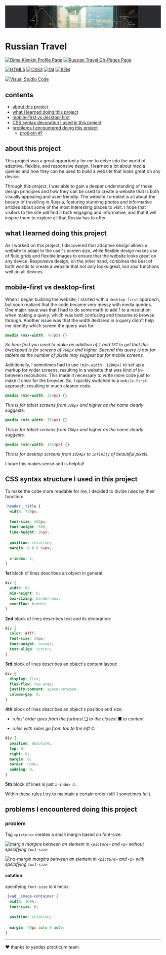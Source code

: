 [![cover](images/readme/cover.png)](https://kobewinona.github.io/russian-travel/)

# Russian Travel

[![Dima Klimkin Profile Page](https://img.shields.io/badge/Dima_Klimkin-f9f9f9?style=for-the-badge&logoColor=000&logo=github)](https://github.com/kobewinona)
[![Russian Travel Gh-Pages Page](https://img.shields.io/badge/GitHub_Pages-Russian_Travel-f9f9f9?style=for-the-badge&logo=githubpages)](https://kobewinona.github.io/russian-travel/)

[![HTML5](https://img.shields.io/badge/HTML5-f9f9f9?style=for-the-badge&logo=HTML5)](https://dev.w3.org/html5/spec-LC/)
[![CSS3](https://img.shields.io/badge/CSS3-f9f9f9?logoColor=264BDC&style=for-the-badge&logo=CSS3)](https://www.w3.org/TR/CSS/#css)
[![Git](https://img.shields.io/badge/Git-f9f9f9?style=for-the-badge&logo=git)](https://git-scm.com)
[![BEM](https://img.shields.io/badge/BEM-f9f9f9?logoColor=black&style=for-the-badge&logo=bem)](https://en.bem.info/methodology/)

[![Visual Studio Code](https://img.shields.io/badge/Visual_Studio_Code-f9f9f9?style=for-the-badge&logoColor=0066b8&logo=visualstudiocode)](https://code.visualstudio.com)

## contents

- [about this project](#about-this-project)
- [what I learned doing this project](#what-I-learned-doing-this-project)
- [mobile-first vs desktop-first](#mobile-first-vs-desktop-first)
- [CSS syntax decoration I used in this project](#CSS-syntax-structure-I-used-in-this-project)
- [problems I encountered doing this project](#problems-I-encountered-doing-this-project)
    - [problem #1](#problem)

## about this project

This project was a great opportunity for me to delve into the world of adaptive, flexible, and responsive design. I learned a lot about media queries and how they can be used to build a website that looks great on any device.

Through this project, I was able to gain a deeper understanding of these design principles and how they can be used to create a website that is both visually appealing and user-friendly. The website I created is all about the beauty of travelling in Russia, featuring stunning photos and informative articles about some of the most interesting places to visit. I hope that visitors to the site will find it both engaging and informative, and that it will inspire them to explore all that Russia has to offer.

## what I learned doing this project

As I worked on this project, I discovered that adaptive design allows a website to adapt to the user's screen size, while flexible design makes use of fluid grids and flexible images to ensure that the website looks great on any device. Responsive design, on the other hand, combines the best of both worlds to create a website that not only looks great, but also functions well on all devices.

## mobile-first vs desktop-first

When I began building the website, I started with a `desktop-first` approach, but soon realized that the code became very messy with media queries. One major issue was that I had to do some math to add 1 to a resolution when making a query, which was both confusing and tiresome to browse through. Another issue was that the width declared in a query didn't help me identify which screen the query was for.

```css
@media (max-width: 767px) {}
```
*So here first you need to make an addition of `1` and `767` to get that this breakpoint is for screens of `768px` and higher. Second this query is not for tablets as the number of pixels may suggest but for mobile screens.*

Additionally, I sometimes had to use `(min-width: 1280px)` to set up a markup for wider screens, resulting in a website that was kind of in-between resolutions. This made it necessary to write more code just to make it clear for the browser. So, I quickly switched to a `mobile-first` approach, resulting in much cleaner code.

```css
@media (min-width: 320px) {}
```
*This is for tablet screens from `320px` and higher as the name clearly suggests.*

```css
@media (min-width: 768px) {}
```
*This is for tablet screens from `768px` and higher as the name clearly suggests.*

```css
@media (min-width: 1024px) {}
```
*This is for desktop screens from `1024px` to `infinity` of beautiful pixels.*

I hope this makes sense and is helpful!

## CSS syntax structure I used in this project

To make the code more readable for me, I decided to divide rules by their function:

```css
.header__title {
  width: 730px;

  font-size: 102px;
  font-weight: 600;
  line-height: 96px;

  position: relative;
  margin: 0 0 0 64px;

  z-index: 2;
}
```

**1st** block of lines describes an object in general:

```css
div {
  width: 0;
  min-height: 0;
  box-sizing: border-box;
  overflow: hidden;
}
```

**2nd** block of lines describes text and its decoration:

```css
div {
  color: #fff;
  font-size: 14px;
  font-weight: normal;
  text-align: center;
}
```

**3rd** block of lines describes an object's content layout:

```css
div {
  display: flex;
  flex-flow: row wrap;
  justify-content: space-between;
  column-gap: 0;
}
```

**4th** block of lines describes an object's position and size:

- *rules' order goes from the furthest* ❏ *to the closest* ■ *to content*

- *rules with sides*  *go from top to the left* ↻

```css
div {
  position: absolute;
  top: 0;
  right: 0;
  margin: 0;
  border: none;
  padding: 0;
}
```

**5th** block of lines is just `z-index` ☺.

Within these rules I try to maintain a certain order (still I sometimes fail).

## problems I encountered doing this project

### problem

Tag `<picture>` creates a small margin based on font-size:

![margin](https://i.postimg.cc/xCrTrDXX/margin.png)
*margins between an element in `<picture>` and `<p>` without specifying `font-size`*

![no-margin](https://i.postimg.cc/brgz2Z3n/no-margin.png)
*margins between an element in `<picture>` and `<p>` with specifying `font-size`*

#### solution

specifying `font-size` to `0` helps:

```css
.lead__image-container {
  width: 100%;
  font-size: 0;

  position: relative;

  margin: 40px auto 0 auto;
}
```

---

&hearts; thanks to yandex practicum team